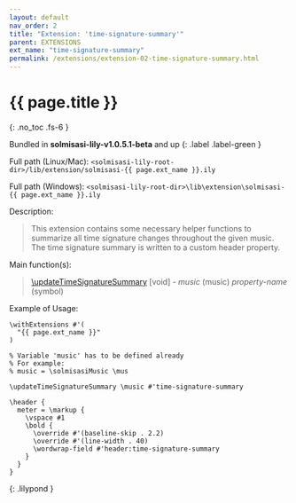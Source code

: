 ```yaml
---
layout: default
nav_order: 2
title: "Extension: 'time-signature-summary'"
parent: EXTENSIONS
ext_name: "time-signature-summary"
permalink: /extensions/extension-02-time-signature-summary.html
---
```


# {{ page.title }}
{: .no_toc .fs-6 }

Bundled in **solmisasi-lily-v1.0.5.1-beta** and up
{: .label .label-green }

<div class="code-example" markdown="1">

Full path (Linux/Mac): `<solmisasi-lily-root-dir>/lib/extension/solmisasi-{{ page.ext_name }}.ily`

Full path (Windows): `<solmisasi-lily-root-dir>\lib\extension\solmisasi-{{ page.ext_name }}.ily`

Description:
> This extension contains some necessary helper functions to summarize all time signature changes throughout the given music. The time signature summary is written to a custom header property.

Main function(s):
> [\updateTimeSignatureSummary](../appendices/custom-functions.html#updateTimeSignatureSummary) [void] - _music_ (music) _property-name_ (symbol)

Example of Usage:
```
\withExtensions #'(
  "{{ page.ext_name }}"
)

% Variable 'music' has to be defined already
% For example:
% music = \solmisasiMusic \mus

\updateTimeSignatureSummary \music #'time-signature-summary

\header {
  meter = \markup {
    \vspace #1
    \bold {
      \override #'(baseline-skip . 2.2)
      \override #'(line-width . 40)
      \wordwrap-field #'header:time-signature-summary
    }
  }
}
```
{: .lilypond }

</div>
